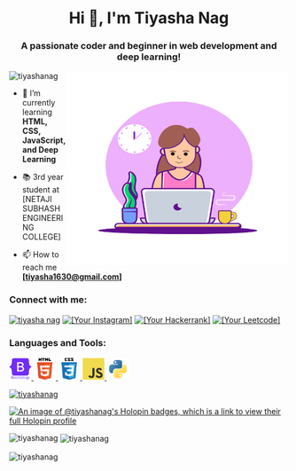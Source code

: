 <h1 align="center">Hi 👋, I'm Tiyasha Nag</h1>
<h3 align="center">A passionate coder and beginner in web development and deep learning!</h3>
<img align="right" alt="Coding" width="400" height="350" src="img1.gif">

<p align="left"> <img src="https://komarev.com/ghpvc/?username=tiyashanag&label=Profile%20views&color=0e75b6&style=flat" alt="tiyashanag" /> </p>

- 🌱 I’m currently learning **HTML, CSS, JavaScript, and Deep Learning**
  
- 📚 3rd year student at [NETAJI SUBHASH ENGINEERING COLLEGE]
  
- 📫 How to reach me **[tiyasha1630@gmail.com]**
  
<h3 align="left">Connect with me:</h3>
<p align="left">
<a href="https://linkedin.com/in/tiyashanag" target="blank"><img align="center" src="https://raw.githubusercontent.com/rahuldkjain/github-profile-readme-generator/master/src/images/icons/Social/linked-in-alt.svg" alt="tiyasha nag" height="30" width="40" /></a>
<a href="https://instagram.com/[Your Instagram]" target="blank"><img align="center" src="https://raw.githubusercontent.com/rahuldkjain/github-profile-readme-generator/master/src/images/icons/Social/instagram.svg" alt="[Your Instagram]" height="30" width="40" /></a>
<a href="https://www.hackerrank.com/[Your Hackerrank]" target="blank"><img align="center" src="https://raw.githubusercontent.com/rahuldkjain/github-profile-readme-generator/master/src/images/icons/Social/hackerrank.svg" alt="[Your Hackerrank]" height="30" width="40" /></a>
<a href="https://www.leetcode.com/[Your Leetcode]" target="blank"><img align="center" src="https://raw.githubusercontent.com/rahuldkjain/github-profile-readme-generator/master/src/images/icons/Social/leet-code.svg" alt="[Your Leetcode]" height="30" width="40" /></a>
</p>

<h3 align="left">Languages and Tools:</h3>
<p align="left"> <a href="https://getbootstrap.com" target="_blank" rel="noreferrer"> <img src="https://raw.githubusercontent.com/devicons/devicon/master/icons/bootstrap/bootstrap-plain-wordmark.svg" alt="bootstrap" width="40" height="40"/> </a> <a href="https://www.w3.org/html/" target="_blank" rel="noreferrer"> <img src="https://raw.githubusercontent.com/devicons/devicon/master/icons/html5/html5-original-wordmark.svg" alt="html5" width="40" height="40"/> </a> <a href="https://developer.mozilla.org/en-US/docs/Web/CSS" target="_blank" rel="noreferrer"> <img src="https://raw.githubusercontent.com/devicons/devicon/master/icons/css3/css3-original-wordmark.svg" alt="css3" width="40" height="40"/> </a> <a href="https://developer.mozilla.org/en-US/docs/Web/JavaScript" target="_blank" rel="noreferrer"> <img src="https://raw.githubusercontent.com/devicons/devicon/master/icons/javascript/javascript-original.svg" alt="javascript" width="40" height="40"/> </a> <a href="https://www.python.org" target="_blank" rel="noreferrer"> <img src="https://raw.githubusercontent.com/devicons/devicon/master/icons/python/python-original.svg" alt="python" width="40" height="40"/> </a> </p>

<p align="left"> <a href="https://github.com/ryo-ma/github-profile-trophy"><img src="https://github-profile-trophy.vercel.app/?username=tiyashanag" alt="tiyashanag" /></a> </p>

[![An image of @tiyashanag's Holopin badges, which is a link to view their full Holopin profile](https://holopin.me/tiyashanag)](https://holopin.io/@tiyashanag)

<p><img align="left" src="https://github-readme-stats.vercel.app/api/top-langs?username=tiyashanag&show_icons=true&locale=en&layout=compact" alt="tiyashanag" /></p>

<p>&nbsp;<img align="center" src="https://github-readme-stats.vercel.app/api?username=tiyashanag&show_icons=true&locale=en" alt="tiyashanag" /></p>

<p><img align="center" src="https://github-readme-streak-stats.herokuapp.com/?user=tiyashanag&" alt="tiyashanag" /></p>
